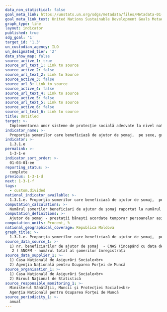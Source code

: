 ```yaml
---
data_non_statistical: false
goal_meta_link: https://unstats.un.org/sdgs/metadata/files/Metadata-01-03-01a.pdf
goal_meta_link_text: United Nations Sustainable Development Goals Metadata (pdf 894kB)
graph_type: line
layout: indicator
published: true
sdg_goal: '1'
target_id: '1.3'
un_custodian_agency: ILO
un_designated_tier: '2'
data_show_map: false
source_active_1: true
source_url_text_1: Link to source
source_active_2: false
source_url_text_2: Link to Source
source_active_3: false
source_url_3: Link to source
source_active_4: false
source_url_text_4: Link to source
source_active_5: false
source_url_text_5: Link to source
source_active_6: false
source_url_text_6: Link to source
title: Untitled
target: >-
  Implementarea unor sisteme de protecție socială adecvate la nivel național și a măsurilor necesare,  inclusiv pentru toate nivelurile, pentru o acoperire substanțială a celor săraci și vulnerabili până în 2030
indicator_name: >-
  Proporția șomerilor care beneficiază de ajutor de șomaj,  pe sexe, grupe de vârstă
indicator: >-
  1.3.1.e
permalink: >-
  1-3-1-e
indicator_sort_order: >-
  01-03-01-ee
reporting_status: >-
  complete
previous: 1-3-1-d
next: 1-3-1-f
tags:
  - custom.divided
national_indicator_available: >-
  1.3.1.e. Proporția șomerilor care beneficiază de ajutor de șomaj,  pe sexe, grupe de vârstă
computation_calculations: >-
  Numărul șomerilor beneficiari de ajutor de șomaj raportat la numărul total al șomerilor înregistrați în anul de referință X100, pe sexe, grupe de vârstă.
computation_definitions: >-
  Ajutor de șomaj - prestații bănești acordate temporar persoanelor asigurate în condițiile Legii nr. 105/2018 (Secțiunea IV), mărimile cărora și perioada de acordare sunt diferențiate în funcție de  stagiului de cotizare realizat.
computation_units: Procent, %
national_geographical_coverage: Republica Moldova
graph_title: >-
  1.3.1.e. Proporția șomerilor care beneficiază de ajutor de șomaj,  pe sexe, grupe de vârstă
source_data_source_1: >-
  1) nr. beneficiarilor de ajutor de șomaj  - CNAS (începând cu data de 10.02.2019)<br> 
   2 ) ANOFM - numărul total al șomerilor înregistrați
source_data_supplier_1: >-
  1) Casa Națională de Asigurări Sociale<br> 
  2) Agenția Națională pentru Ocuparea Forței de Muncă
source_organisation_1: >-
  1) Casa Națională de Asigurări Sociale<br> 
  2) Biroul Național de Statistică
source_responsible_monitoring_1: >-
  Ministerul Sănătății, Muncii și Protecției Sociale<br> 
  Agenția Națională pentru Ocuparea Forței de Muncă
source_periodicity_1: >-
  anual
---
```

